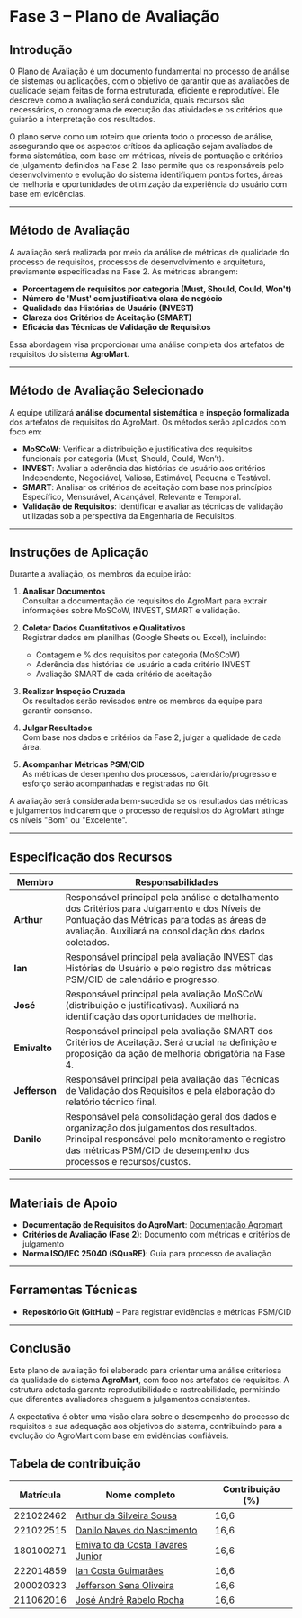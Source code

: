 # Fase 3 – Plano de Avaliação

## Introdução

O Plano de Avaliação é um documento fundamental no processo de análise de sistemas ou aplicações, com o objetivo de garantir que as avaliações de qualidade sejam feitas de forma estruturada, eficiente e reprodutível. Ele descreve como a avaliação será conduzida, quais recursos são necessários, o cronograma de execução das atividades e os critérios que guiarão a interpretação dos resultados.

O plano serve como um roteiro que orienta todo o processo de análise, assegurando que os aspectos críticos da aplicação sejam avaliados de forma sistemática, com base em métricas, níveis de pontuação e critérios de julgamento definidos na Fase 2. Isso permite que os responsáveis pelo desenvolvimento e evolução do sistema identifiquem pontos fortes, áreas de melhoria e oportunidades de otimização da experiência do usuário com base em evidências.

---

## Método de Avaliação

A avaliação será realizada por meio da análise de métricas de qualidade do processo de requisitos, processos de desenvolvimento e arquitetura, previamente especificadas na Fase 2. As métricas abrangem:

- **Porcentagem de requisitos por categoria (Must, Should, Could, Won't)**
- **Número de 'Must' com justificativa clara de negócio**
- **Qualidade das Histórias de Usuário (INVEST)**
- **Clareza dos Critérios de Aceitação (SMART)**
- **Eficácia das Técnicas de Validação de Requisitos**

Essa abordagem visa proporcionar uma análise completa dos artefatos de requisitos do sistema **AgroMart**.

---

## Método de Avaliação Selecionado

A equipe utilizará **análise documental sistemática** e **inspeção formalizada** dos artefatos de requisitos do AgroMart. Os métodos serão aplicados com foco em:

- **MoSCoW**: Verificar a distribuição e justificativa dos requisitos funcionais por categoria (Must, Should, Could, Won’t).
- **INVEST**: Avaliar a aderência das histórias de usuário aos critérios Independente, Negociável, Valiosa, Estimável, Pequena e Testável.
- **SMART**: Analisar os critérios de aceitação com base nos princípios Específico, Mensurável, Alcançável, Relevante e Temporal.
- **Validação de Requisitos**: Identificar e avaliar as técnicas de validação utilizadas sob a perspectiva da Engenharia de Requisitos.

---

## Instruções de Aplicação

Durante a avaliação, os membros da equipe irão:

1. **Analisar Documentos**  
   Consultar a documentação de requisitos do AgroMart para extrair informações sobre MoSCoW, INVEST, SMART e validação.

2. **Coletar Dados Quantitativos e Qualitativos**  
   Registrar dados em planilhas (Google Sheets ou Excel), incluindo:
   - Contagem e % dos requisitos por categoria (MoSCoW)
   - Aderência das histórias de usuário a cada critério INVEST
   - Avaliação SMART de cada critério de aceitação

3. **Realizar Inspeção Cruzada**  
   Os resultados serão revisados entre os membros da equipe para garantir consenso.

4. **Julgar Resultados**  
   Com base nos dados e critérios da Fase 2, julgar a qualidade de cada área.

5. **Acompanhar Métricas PSM/CID**  
   As métricas de desempenho dos processos, calendário/progresso e esforço serão acompanhadas e registradas no Git.

A avaliação será considerada bem-sucedida se os resultados das métricas e julgamentos indicarem que o processo de requisitos do AgroMart atinge os níveis "Bom" ou "Excelente".

---

## Especificação dos Recursos

| Membro     | Responsabilidades |
|------------|-------------------|
| **Arthur** | Responsável principal pela análise e detalhamento dos Critérios para Julgamento e dos Níveis de Pontuação das Métricas para todas as áreas de avaliação. Auxiliará na consolidação dos dados coletados.|
| **Ian**    | Responsável principal pela avaliação INVEST das Histórias de Usuário e pelo registro das métricas PSM/CID de calendário e progresso. |
| **José**   | Responsável principal pela avaliação MoSCoW (distribuição e justificativas). Auxiliará na identificação das oportunidades de melhoria. |
| **Emivalto** | Responsável principal pela avaliação SMART dos Critérios de Aceitação. Será crucial na definição e proposição da ação de melhoria obrigatória na Fase 4. |
| **Jefferson** | Responsável principal pela avaliação das Técnicas de Validação dos Requisitos e pela elaboração do relatório técnico final. |
| **Danilo** | Responsável pela consolidação geral dos dados e organização dos julgamentos dos resultados. Principal responsável pelo monitoramento e registro das métricas PSM/CID de desempenho dos processos e recursos/custos. |

---

## Materiais de Apoio

- **Documentação de Requisitos do AgroMart**: [Documentação Agromart](https://github.com/AgroMart/docs)
- **Critérios de Avaliação (Fase 2)**: Documento com métricas e critérios de julgamento
- **Norma ISO/IEC 25040 (SQuaRE)**: Guia para processo de avaliação

---

## Ferramentas Técnicas

- **Repositório Git (GitHub)** – Para registrar evidências e métricas PSM/CID

---

## Conclusão

Este plano de avaliação foi elaborado para orientar uma análise criteriosa da qualidade do sistema **AgroMart**, com foco nos artefatos de requisitos. A estrutura adotada garante reprodutibilidade e rastreabilidade, permitindo que diferentes avaliadores cheguem a julgamentos consistentes.

A expectativa é obter uma visão clara sobre o desempenho do processo de requisitos e sua adequação aos objetivos do sistema, contribuindo para a evolução do AgroMart com base em evidências confiáveis.

## Tabela de contribuição

| Matrícula   | Nome completo                          | Contribuição (%) |
|-------------|--------------------------------------|------------------|
| 221022462   | [Arthur da Silveira Sousa](https://github.com/Tutzs)           | 16,6             |
| 221022515   | [Danilo Naves do Nascimento](https://github.com/DaniloNavesS)  | 16,6             |
| 180100271   | [Emivalto da Costa Tavares Junior](https://github.com/EmivaltoJrr) | 16,6         |
| 222014859   | [Ian Costa Guimarães](https://github.com/iancostag)            | 16,6             |
| 200020323   | [Jefferson Sena Oliveira](https://github.com/JeffersonSenaa)   | 16,6             |
| 211062016   | [José André Rabelo Rocha](https://github.com/joseandre25)      | 16,6             |
